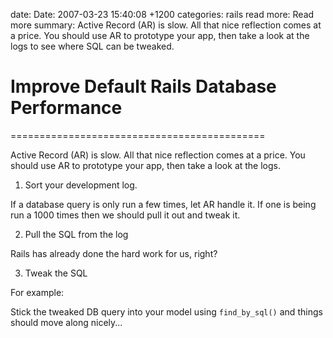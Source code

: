 date: Date: 2007-03-23 15:40:08 +1200
categories: rails
read more: Read more
summary: Active Record (AR) is slow. All that nice reflection comes at a price. You should use AR to prototype your app, then take a look at the logs to see where SQL can be tweaked.

# Improve Default Rails Database Performance
============================================

Active Record (AR) is slow. All that nice reflection comes at a price. You should use AR to prototype your app, then take a look at the logs.

1. Sort your development log.

If a database query is only run a few times, let AR handle it. If one is being run a 1000 times then we should pull it out and tweak it.

2. Pull the SQL from the log

Rails has already done the hard work for us, right?

3. Tweak the SQL

For example:

Stick the tweaked DB query into your model using `find_by_sql()` and things should move along nicely...
